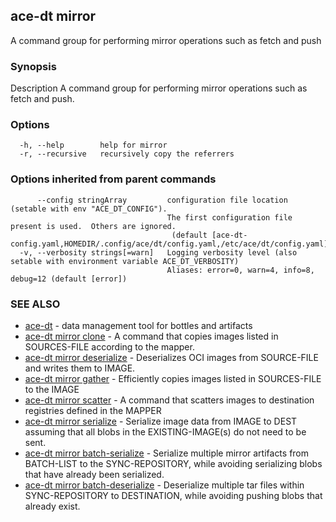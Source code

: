 ## ace-dt mirror

A command group for performing mirror operations such as fetch and push

### Synopsis

Description
  A command group for performing mirror operations such as fetch and push.


### Options

```
  -h, --help        help for mirror
  -r, --recursive   recursively copy the referrers
```

### Options inherited from parent commands

```
      --config stringArray         configuration file location (setable with env "ACE_DT_CONFIG").
                                   The first configuration file present is used.  Others are ignored.
                                    (default [ace-dt-config.yaml,HOMEDIR/.config/ace/dt/config.yaml,/etc/ace/dt/config.yaml])
  -v, --verbosity strings[=warn]   Logging verbosity level (also setable with environment variable ACE_DT_VERBOSITY)
                                   Aliases: error=0, warn=4, info=8, debug=12 (default [error])
```

### SEE ALSO

* [ace-dt](ace-dt.md)	 - data management tool for bottles and artifacts
* [ace-dt mirror clone](ace-dt_mirror_clone.md)	 - A command that copies images listed in SOURCES-FILE according to the mapper.
* [ace-dt mirror deserialize](ace-dt_mirror_deserialize.md)	 - Deserializes OCI images from SOURCE-FILE and writes them to IMAGE.
* [ace-dt mirror gather](ace-dt_mirror_gather.md)	 - Efficiently copies images listed in SOURCES-FILE to the IMAGE
* [ace-dt mirror scatter](ace-dt_mirror_scatter.md)	 - A command that scatters images to destination registries defined in the MAPPER
* [ace-dt mirror serialize](ace-dt_mirror_serialize.md)	 - Serialize image data from IMAGE to DEST assuming that all blobs in the EXISTING-IMAGE(s) do not need to be sent.
* [ace-dt mirror batch-serialize](ace-dt_mirror_batch-serialize.md) - Serialize multiple mirror artifacts from BATCH-LIST to the SYNC-REPOSITORY, while avoiding serializing blobs that have already been serialized.
* [ace-dt mirror batch-deserialize](ace-dt_mirror_batch-deserialize.md) - Deserialize multiple tar files within SYNC-REPOSITORY to DESTINATION, while avoiding pushing blobs that already exist.